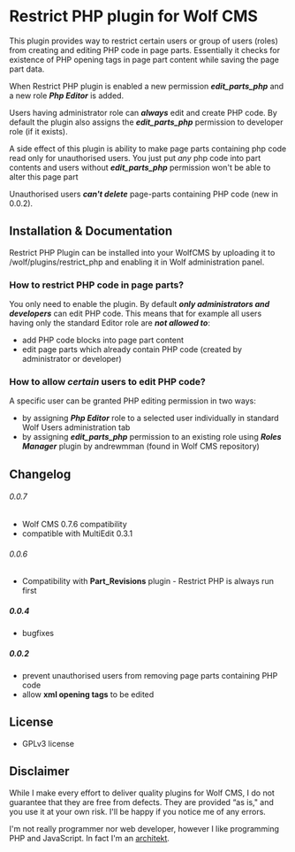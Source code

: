Restrict PHP plugin for Wolf CMS
================================

This plugin provides way to restrict certain users or group of users (roles) from creating and editing PHP code in page parts. Essentially it checks for existence of PHP opening tags in page part content while saving the page part data.

When Restrict PHP plugin is enabled a new permission ***edit_parts_php*** and a new role ***Php Editor*** is added.

Users having administrator role can ***always*** edit and create PHP code. By default the plugin also assigns the ***edit_parts_php*** permission	to developer role (if it exists).

A side effect of this plugin is ability to make page parts containing php code read only for unauthorised users. You just put _any_ php code into part contents and users without ***edit_parts_php*** permission won't be able to alter this page part

Unauthorised users ***can't delete*** page-parts containing PHP code (new in 0.0.2).

Installation & Documentation
----------------------------

Restrict PHP Plugin can be installed into your WolfCMS by uploading it to <install location>/wolf/plugins/restrict_php and enabling it in Wolf administration panel.

### How to restrict PHP code in page parts?
You only need to enable the plugin. By default ***only administrators and developers*** can edit PHP code. This means that for example all users having only the standard Editor role are ***not allowed to***:

- add PHP code blocks into page part content
- edit page parts which already contain PHP code (created by administrator or developer)

### How to allow _certain_ users to edit PHP code?

A specific user can be granted PHP editing permission in two ways:

- by assigning ***Php Editor*** role to a selected user individually in standard Wolf Users administration tab
- by assigning ***edit_parts_php*** permission to an existing role using ***Roles Manager*** plugin by andrewmman (found in Wolf CMS repository)

Changelog
---------

###### 0.0.7

- Wolf CMS 0.7.6 compatibility
- compatible with MultiEdit 0.3.1

###### 0.0.6

- Compatibility with **Part_Revisions** plugin - Restrict PHP is always run first

##### 0.0.4

- bugfixes

##### 0.0.2

- prevent unauthorised users from removing page parts containing PHP code
- allow **xml opening tags** to be edited

License
-------

* GPLv3 license

Disclaimer
----------

While I make every effort to deliver quality plugins for Wolf CMS, I do not guarantee that they are free from defects. They are provided “as is," and you use it at your own risk. I'll be happy if you notice me of any errors.

I'm not really programmer nor web developer, however I like programming PHP and JavaScript. In fact I'm an [architekt](http://marekmurawski.pl).